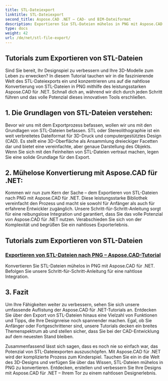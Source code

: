 ```yaml
---
title: STL-Dateiexport
linktitle: STL-Dateiexport
second_title: Aspose.CAD .NET – CAD- und BIM-Dateiformat
description: Exportieren Sie STL-Dateien mühelos in PNG mit Aspose.CAD für .NET. Unsere Schritt-für-Schritt-Anleitung sorgt für eine nahtlose Integration. Lernen Sie durch Aspose.CAD für .NET-Tutorials.
type: docs
weight: 42
url: /de/net/stl-file-export/
---
```


## Tutorials zum Exportieren von STL-Dateien

Sind Sie bereit, Ihr Designspiel zu verbessern und Ihre 3D-Modelle zum Leben zu erwecken? In diesem Tutorial tauchen wir in die faszinierende Welt des STL-Dateiexports ein und konzentrieren uns auf die nahtlose Konvertierung von STL-Dateien in PNG mithilfe des leistungsstarken Aspose.CAD für .NET. Schnall dich an, während wir dich durch jeden Schritt führen und das volle Potenzial dieses innovativen Tools erschließen.

## 1. Die Grundlagen von STL-Dateien verstehen:

Bevor wir uns mit dem Exportprozess befassen, wollen wir uns mit den Grundlagen von STL-Dateien befassen. STL oder Stereolithographie ist ein weit verbreitetes Dateiformat für 3D-Druck und computergestütztes Design (CAD). Es stellt eine 3D-Oberfläche als Ansammlung dreieckiger Facetten dar und bietet eine vereinfachte, aber genaue Darstellung des Objekts. Wenn Sie sich mit den Feinheiten von STL-Dateien vertraut machen, legen Sie eine solide Grundlage für den Export.

## 2. Mühelose Konvertierung mit Aspose.CAD für .NET:

Kommen wir nun zum Kern der Sache – dem Exportieren von STL-Dateien nach PNG mit Aspose.CAD für .NET. Diese leistungsstarke Bibliothek vereinfacht den Prozess und macht sie sowohl für Anfänger als auch für erfahrene Entwickler zugänglich. Unsere Schritt-für-Schritt-Anleitung sorgt für eine reibungslose Integration und garantiert, dass Sie das volle Potenzial von Aspose.CAD für .NET nutzen. Verabschieden Sie sich von der Komplexität und begrüßen Sie ein nahtloses Exporterlebnis.

## Tutorials zum Exportieren von STL-Dateien
### [Exportieren von STL-Dateien nach PNG – Aspose.CAD-Tutorial](./exporting-stl-files-to-png/)
Konvertieren Sie STL-Dateien mühelos in PNG mit Aspose.CAD für .NET. Befolgen Sie unsere Schritt-für-Schritt-Anleitung für eine nahtlose Integration.

## 3. Fazit

Um Ihre Fähigkeiten weiter zu verbessern, sehen Sie sich unsere umfassende Auflistung der Aspose.CAD für .NET-Tutorials an. Entdecken Sie über den Export von STL-Dateien hinaus eine Vielzahl von Funktionen und Tipps, die Ihre Designreise noch spannender machen. Egal, ob Sie Anfänger oder Fortgeschrittener sind, unsere Tutorials decken ein breites Themenspektrum ab und stellen sicher, dass Sie bei der CAD-Entwicklung auf dem neuesten Stand bleiben.

Zusammenfassend lässt sich sagen, dass es noch nie so einfach war, das Potenzial von STL-Dateiexporten auszuschöpfen. Mit Aspose.CAD für .NET wird der komplizierte Prozess zum Kinderspiel. Tauchen Sie ein in die Welt des 3D-Designs und verfügen Sie über das Wissen, STL-Dateien mühelos in PNG zu konvertieren. Entdecken, erstellen und verbessern Sie Ihre Designs mit Aspose.CAD für .NET – Ihrem Tor zu einem nahtlosen Designerlebnis.